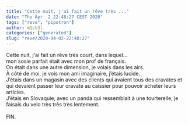 ```yaml
---
title: "Cette nuit, j'ai fait un rêve très ..."
date: "Thu Apr  2 22:48:27 CEST 2020"
tags: ["reve", "pipotron"]
author: m1ch3l
categories: ["generated"]
slug: "reve/2020-04-02-22:48:27"
---
```


Cette nuit, j'ai fait un rêve très court, dans lequel...<br>
mon sosie parfait était avec mon prof de français.<br>
On était dans une autre dimension, je volais dans les airs.<br>
À côté de moi, je vois mon ami imaginaire, j’étais lucide.<br>
J’étais dans un magasin avec des clients qui avaient tous des cravates et qui devaient passer leur cravate au caissier pour pouvoir acheter leurs articles.<br>
J’étais en Slovaquie, avec un panda qui ressemblait à une tourterelle, je faisais du velo très très très lentement.<br>
<br>
FIN.<br>
<br>
